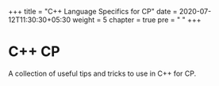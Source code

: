 +++
title = "C++ Language Specifics for CP"
date = 2020-07-12T11:30:30+05:30
weight = 5
chapter = true
pre = "<i class='fas fa-code'></i> "
+++

# C++ CP

A collection of useful tips and tricks to use in C++ for CP.